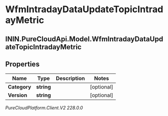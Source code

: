 # WfmIntradayDataUpdateTopicIntradayMetric

## ININ.PureCloudApi.Model.WfmIntradayDataUpdateTopicIntradayMetric

## Properties

|Name | Type | Description | Notes|
|------------ | ------------- | ------------- | -------------|
| **Category** | **string** |  | [optional] |
| **Version** | **string** |  | [optional] |



_PureCloudPlatform.Client.V2 228.0.0_
